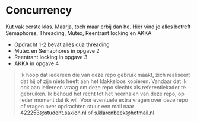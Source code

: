 # Concurrency


Kut vak eerste klas. Maarja, toch maar erbij dan he. Hier vind je alles betreft Semaphores, Threading, Mutex, Reentrant locking en AKKA

  - Opdracht 1-2 bevat alles qua threading
  - Mutex en Semaphores in opgave 2
  - Reentrant locking in opgave 3
  - AKKA in opgave 4

> Ik hoop dat iedereen die van deze repo gebruik maakt,
> zich realiseert dat hij of zijn niets heeft aan het
> klakkeloos kopieren. Vandaar dat ik ook aan iedereen
> vraag om deze repo slechts als referentiekader te gebruiken. Ik behoud het recht tot het neerhalen van deze repo, op ieder moment dat ik wil. Voor eventuele extra vragen over deze repo of vragen over opdrachten stuur een mail naar 422253@student.saxion.nl of s.klarenbeek@hotmail.nl.
